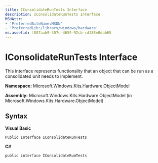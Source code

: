 ```yaml
---
title: IConsolidateRunTests Interface
description: IConsolidateRunTests Interface
MSHAttr:
- 'PreferredSiteName:MSDN'
- 'PreferredLib:/library/windows/hardware'
ms.assetid: f887aab9-307c-4659-92cb-cd188e0dab65
---
```


# IConsolidateRunTests Interface


This interface represents functionality that an object that can be run as a consolidated unit needs to implement.

**Namespace:** Microsoft.Windows.Kits.Hardware.ObjectModel

**Assembly:** Microsoft.Windows.Kits.Hardware.ObjectModel (in Microsoft.Windows.Kits.Hardware.ObjectModel)

## <span id="Syntax"></span><span id="syntax"></span><span id="SYNTAX"></span>Syntax


**Visual Basic**

`Public Interface IConsolidateRunTests`

**C#**

`public interface IConsolidateRunTests`

 

 






